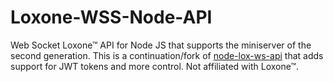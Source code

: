 # Loxone-WSS-Node-API
Web Socket Loxone™ API for Node JS that supports the miniserver of the second generation.
This is a continuation/fork of [node-lox-ws-api](https://github.com/alladdin/node-lox-ws-api) that adds support for JWT tokens and more control.
Not affiliated with Loxone™.
